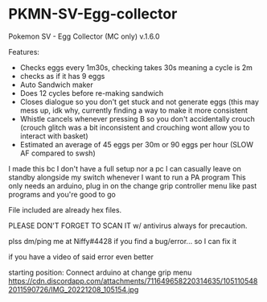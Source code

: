 # PKMN-SV-Egg-collector

Pokemon SV - Egg Collector (MC only)
v.1.6.0

Features:
- Checks eggs every 1m30s, checking takes 30s meaning a cycle is 2m
- checks as if it has 9 eggs
- Auto Sandwich maker
- Does 12 cycles before re-making sandwich
- Closes dialogue so you don't get stuck and not generate eggs (this may mess up, idk why, currently finding a way to make it more consistent
- Whistle cancels whenever pressing B so you don't accidentally crouch (crouch glitch was a bit inconsistent and crouching wont allow you to interact with basket)
- Estimated an average of 45 eggs per 30m or 90 eggs per hour (SLOW AF compared to swsh)

I made this bc I don't have a full setup nor a pc I can casually leave on standby alongside my switch whenever I want to run a PA program
This only needs an arduino, plug in on the change grip controller menu like past programs and you're good to go

File included are already hex files.

PLEASE DON'T FORGET TO SCAN IT w/ antivirus always for precaution.

plss dm/ping me at Niffy#4428 if you find a bug/error... so I can fix it

 if you have a video of said error even better 
 
 starting position: Connect arduino at change grip menu
 https://cdn.discordapp.com/attachments/711649658220314635/1051105482011590726/IMG_20221208_105154.jpg
 
